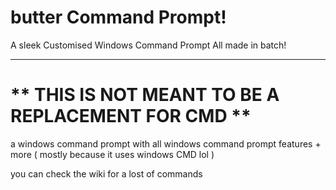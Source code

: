 # butter Command Prompt!
A sleek Customised Windows Command Prompt
All made in batch!
________________________________________________________
# ** THIS IS NOT MEANT TO BE A REPLACEMENT FOR CMD **
a windows command prompt with all windows command prompt features + more
( mostly because it uses windows CMD lol )

you can check the wiki for a lost of commands
